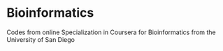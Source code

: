 # Bioinformatics
Codes from online Specialization in Coursera for Bioinformatics from the University of San Diego
